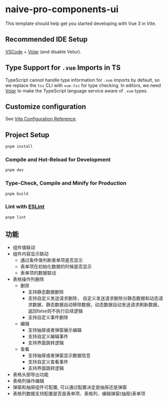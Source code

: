 # naive-pro-components-ui

This template should help get you started developing with Vue 3 in Vite.

## Recommended IDE Setup

[VSCode](https://code.visualstudio.com/) + [Volar](https://marketplace.visualstudio.com/items?itemName=Vue.volar) (and disable Vetur).

## Type Support for `.vue` Imports in TS

TypeScript cannot handle type information for `.vue` imports by default, so we replace the `tsc` CLI with `vue-tsc` for type checking. In editors, we need [Volar](https://marketplace.visualstudio.com/items?itemName=Vue.volar) to make the TypeScript language service aware of `.vue` types.

## Customize configuration

See [Vite Configuration Reference](https://vite.dev/config/).

## Project Setup

```sh
pnpm install
```

### Compile and Hot-Reload for Development

```sh
pnpm dev
```

### Type-Check, Compile and Minify for Production

```sh
pnpm build
```

### Lint with [ESLint](https://eslint.org/)

```sh
pnpm lint
```

## 功能

- 组件值联动
- 组件内容显示联动
  - 通过条件值判断表单项是否显示
  - 表单项在初始化数据的时候是否显示
  - 表单项的数据联动
- 表格操作列删除
  - 删除
    - 支持静态数据删除
    - 支持自定义发送请求删除， 自定义发送请求删除分静态数据和动态请求数据，静态数据自动移除数据，动态数据自动发送请求刷新数据，返回false则不执行后续逻辑
    - 支持自定义事件删除
  - 编辑
    - 支持抽屉或者弹窗展示编辑
    - 支持自定义编辑事件
    - 支持界面跳转逻辑
  - 查看
    - 支持抽屉或者弹窗显示数据信息
    - 支持自定义查看事件
    - 支持界面跳转逻辑
- 表格头部导出功能
- 表格列操作编辑
- 弹窗和抽屉组件可配置, 可以通过配置决定是抽屉还是弹窗
- 表格列数据支持配置是否是表单项、表格列、编辑弹窗(抽屉)表单项
